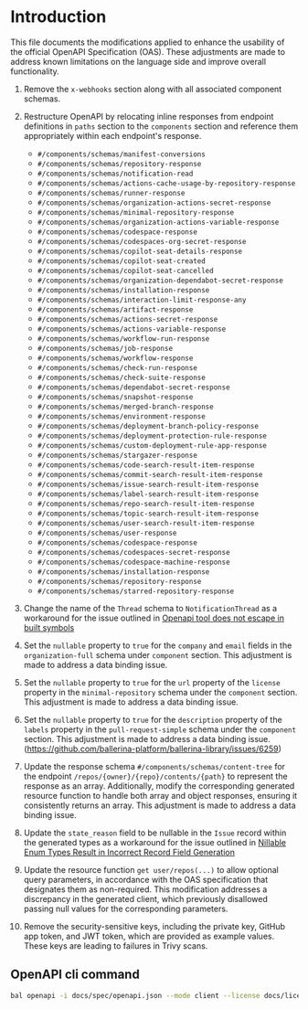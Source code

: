 # Introduction

This file documents the modifications applied to enhance the usability of the official OpenAPI Specification (OAS). These adjustments are made to address known limitations on the language side and improve overall functionality.

1. Remove the `x-webhooks` section along with all associated component schemas.

2. Restructure OpenAPI by relocating inline responses from endpoint definitions in `paths` section to the `components` section and reference them appropriately within each endpoint's response.
    - `#/components/schemas/manifest-conversions`
    - `#/components/schemas/repository-response`
    - `#/components/schemas/notification-read`
    - `#/components/schemas/actions-cache-usage-by-repository-response`
    - `#/components/schemas/runner-response`
    - `#/components/schemas/organization-actions-secret-response`
    - `#/components/schemas/minimal-repository-response`
    - `#/components/schemas/organization-actions-variable-response`
    - `#/components/schemas/codespace-response`
    - `#/components/schemas/codespaces-org-secret-response`
    - `#/components/schemas/copilot-seat-details-response`
    - `#/components/schemas/copilot-seat-created`
    - `#/components/schemas/copilot-seat-cancelled`
    - `#/components/schemas/organization-dependabot-secret-response`
    - `#/components/schemas/installation-response`
    - `#/components/schemas/interaction-limit-response-any`
    - `#/components/schemas/artifact-response`
    - `#/components/schemas/actions-secret-response`
    - `#/components/schemas/actions-variable-response`
    - `#/components/schemas/workflow-run-response`
    - `#/components/schemas/job-response`
    - `#/components/schemas/workflow-response`
    - `#/components/schemas/check-run-response`
    - `#/components/schemas/check-suite-response`
    - `#/components/schemas/dependabot-secret-response`
    - `#/components/schemas/snapshot-response`
    - `#/components/schemas/merged-branch-response`
    - `#/components/schemas/environment-response`
    - `#/components/schemas/deployment-branch-policy-response`
    - `#/components/schemas/deployment-protection-rule-response`
    - `#/components/schemas/custom-deployment-rule-app-response`
    - `#/components/schemas/stargazer-response`
    - `#/components/schemas/code-search-result-item-response`
    - `#/components/schemas/commit-search-result-item-response`
    - `#/components/schemas/issue-search-result-item-response`
    - `#/components/schemas/label-search-result-item-response`
    - `#/components/schemas/repo-search-result-item-response`
    - `#/components/schemas/topic-search-result-item-response`
    - `#/components/schemas/user-search-result-item-response`
    - `#/components/schemas/user-response`
    - `#/components/schemas/codespace-response`
    - `#/components/schemas/codespaces-secret-response`
    - `#/components/schemas/codespace-machine-response`
    - `#/components/schemas/installation-response`
    - `#/components/schemas/repository-response`
    - `#/components/schemas/starred-repository-response`

3. Change the name of the `Thread` schema to `NotificationThread` as a workaround for the issue outlined in [Openapi tool does not escape in built symbols](https://github.com/ballerina-platform/ballerina-standard-library/issues/5067)

4. Set the `nullable` property to `true` for the `company` and `email` fields in the `organization-full` schema under `component` section. This adjustment is made to address a data binding issue.

5. Set the `nullable` property to `true` for the `url` property of the `license` property in the `minimal-repository` schema under the `component` section. This adjustment is made to address a data binding issue.

6. Set the `nullable` property to `true` for the `description` property of the `labels` property in the `pull-request-simple` schema under the `component` section. This adjustment is made to address a data binding issue.(https://github.com/ballerina-platform/ballerina-library/issues/6259)

7. Update the response schema `#/components/schemas/content-tree` for the endpoint `/repos/{owner}/{repo}/contents/{path}` to represent the response as an array. Additionally, modify the corresponding generated resource function to handle both array and object responses, ensuring it consistently returns an array. This adjustment is made to address a data binding issue.

8. Update the `state_reason` field to be nullable in the `Issue` record within the generated types as a workaround for the issue outlined in [Nillable Enum Types Result in Incorrect Record Field Generation](https://github.com/ballerina-platform/ballerina-library/issues/5902)

9. Update the resource function `get user/repos(...)` to allow optional query parameters, in accordance with the OAS specification that designates them as non-required. This modification addresses a discrepancy in the generated client, which previously disallowed passing null values for the corresponding parameters.

10. Remove the security-sensitive keys, including the private key, GitHub app token, and JWT token, which are provided as example values. These keys are leading to failures in Trivy scans.

## OpenAPI cli command

```bash
bal openapi -i docs/spec/openapi.json --mode client --license docs/license.txt -o ballerina
```

